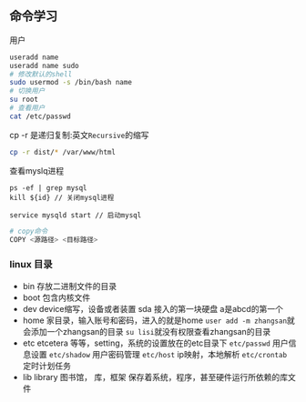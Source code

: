 ## 命令学习

用户

```bash
useradd name 
useradd name sudo
# 修改默认的shell
sudo usermod -s /bin/bash name
# 切换用户
su root
# 查看用户
cat /etc/passwd
```


cp 
-r 是递归复制:英文`Recursive`的缩写
```sh
cp -r dist/* /var/www/html
```


查看myslq进程
```shell
ps -ef | grep mysql
kill ${id} // 关闭mysql进程

service mysqld start // 启动mysql
```

```bash
# copy命令
COPY <源路径> <目标路径>
```



### linux 目录

+ bin
存放二进制文件的目录
+ boot
包含内核文件
+ dev
device缩写，设备或者装置
sda 接入的第一块硬盘  a是abcd的第一个
+ home
家目录，输入账号和密码，进入的就是home
`user add -m zhangsan`就会添加一个zhangsan的目录
`su lisi`就没有权限查看zhangsan的目录
+ etc
etcetera 等等，setting，系统的设置放在的etc目录下
`etc/passwd` 用户信息设置 
`etc/shadow` 用户密码管理
`etc/host` ip映射，本地解析
`etc/crontab` 定时计划任务
+ lib
library 图书馆， 库，框架
保存着系统，程序，甚至硬件运行所依赖的库文件
